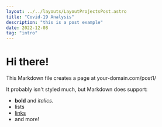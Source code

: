 ```yaml
---
layout: ../../layouts/LayoutProjectsPost.astro
title: "Covid-19 Analysis"
description: "this is a post example"
date: 2022-12-08
tag: "intro"
---
```


# Hi there!

This Markdown file creates a page at your-domain.com/post1/

It probably isn't styled much, but Markdown does support:

- **bold** and _italics._
- lists
- [links](https://astro.build)
- and more!
